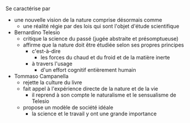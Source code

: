 Se caractérise par
- une nouvelle vision de la nature comprise désormais comme
  - une réalité régie par des lois qui sont l'objet d'étude scientifique
- Bernardino Telesio
  - critique la science du passé (jugée abstraite et présomptueuse)
  - affirme que la nature doit être étudiée selon ses propres principes
    - c'est-à-dire
      - les forces du chaud et du froid et de la matière inerte
    - à travers l'usage
      - d'un effort cognitif entièrement humain
- Tommaso Campanella
  - rejette la culture du livre
  - fait appel à l'expérience directe de la nature et de la vie
    - il reprend à son compte le naturalisme et le sensualisme de Telesio
  - propose un modèle de société idéale
    - la science et le travail y ont une grande importance  
